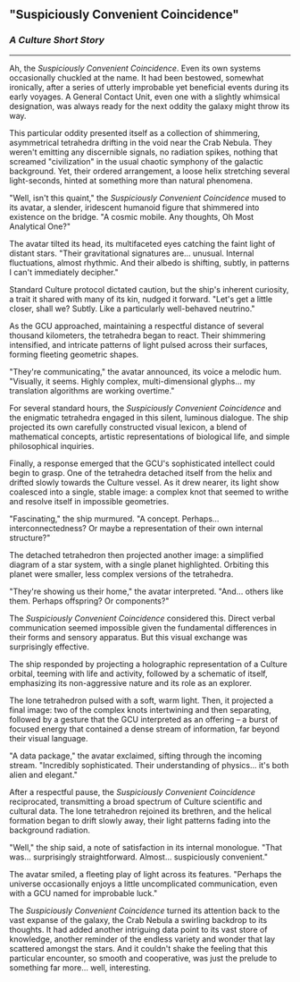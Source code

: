 ## **"Suspiciously Convenient Coincidence"**

### *A Culture Short Story*

---

Ah, the *Suspiciously Convenient Coincidence*. Even its own systems occasionally chuckled at the name. It had been bestowed, somewhat ironically, after a series of utterly improbable yet beneficial events during its early voyages. A General Contact Unit, even one with a slightly whimsical designation, was always ready for the next oddity the galaxy might throw its way.

This particular oddity presented itself as a collection of shimmering, asymmetrical tetrahedra drifting in the void near the Crab Nebula. They weren't emitting any discernible signals, no radiation spikes, nothing that screamed "civilization" in the usual chaotic symphony of the galactic background. Yet, their ordered arrangement, a loose helix stretching several light-seconds, hinted at something more than natural phenomena.

"Well, isn't this quaint," the *Suspiciously Convenient Coincidence* mused to its avatar, a slender, iridescent humanoid figure that shimmered into existence on the bridge. "A cosmic mobile. Any thoughts, Oh Most Analytical One?"

The avatar tilted its head, its multifaceted eyes catching the faint light of distant stars. "Their gravitational signatures are… unusual. Internal fluctuations, almost rhythmic. And their albedo is shifting, subtly, in patterns I can't immediately decipher."

Standard Culture protocol dictated caution, but the ship's inherent curiosity, a trait it shared with many of its kin, nudged it forward. "Let's get a little closer, shall we? Subtly. Like a particularly well-behaved neutrino."

As the GCU approached, maintaining a respectful distance of several thousand kilometers, the tetrahedra began to react. Their shimmering intensified, and intricate patterns of light pulsed across their surfaces, forming fleeting geometric shapes.

"They're communicating," the avatar announced, its voice a melodic hum. "Visually, it seems. Highly complex, multi-dimensional glyphs… my translation algorithms are working overtime."

For several standard hours, the *Suspiciously Convenient Coincidence* and the enigmatic tetrahedra engaged in this silent, luminous dialogue. The ship projected its own carefully constructed visual lexicon, a blend of mathematical concepts, artistic representations of biological life, and simple philosophical inquiries.

Finally, a response emerged that the GCU's sophisticated intellect could begin to grasp. One of the tetrahedra detached itself from the helix and drifted slowly towards the Culture vessel. As it drew nearer, its light show coalesced into a single, stable image: a complex knot that seemed to writhe and resolve itself in impossible geometries.

"Fascinating," the ship murmured. "A concept. Perhaps… interconnectedness? Or maybe a representation of their own internal structure?"

The detached tetrahedron then projected another image: a simplified diagram of a star system, with a single planet highlighted. Orbiting this planet were smaller, less complex versions of the tetrahedra.

"They're showing us their home," the avatar interpreted. "And… others like them. Perhaps offspring? Or components?"

The *Suspiciously Convenient Coincidence* considered this. Direct verbal communication seemed impossible given the fundamental differences in their forms and sensory apparatus. But this visual exchange was surprisingly effective.

The ship responded by projecting a holographic representation of a Culture orbital, teeming with life and activity, followed by a schematic of itself, emphasizing its non-aggressive nature and its role as an explorer.

The lone tetrahedron pulsed with a soft, warm light. Then, it projected a final image: two of the complex knots intertwining and then separating, followed by a gesture that the GCU interpreted as an offering – a burst of focused energy that contained a dense stream of information, far beyond their visual language.

"A data package," the avatar exclaimed, sifting through the incoming stream. "Incredibly sophisticated. Their understanding of physics… it's both alien and elegant."

After a respectful pause, the *Suspiciously Convenient Coincidence* reciprocated, transmitting a broad spectrum of Culture scientific and cultural data. The lone tetrahedron rejoined its brethren, and the helical formation began to drift slowly away, their light patterns fading into the background radiation.

"Well," the ship said, a note of satisfaction in its internal monologue. "That was… surprisingly straightforward. Almost… suspiciously convenient."

The avatar smiled, a fleeting play of light across its features. "Perhaps the universe occasionally enjoys a little uncomplicated communication, even with a GCU named for improbable luck."

The *Suspiciously Convenient Coincidence* turned its attention back to the vast expanse of the galaxy, the Crab Nebula a swirling backdrop to its thoughts. It had added another intriguing data point to its vast store of knowledge, another reminder of the endless variety and wonder that lay scattered amongst the stars. And it couldn't shake the feeling that this particular encounter, so smooth and cooperative, was just the prelude to something far more… well, interesting. 